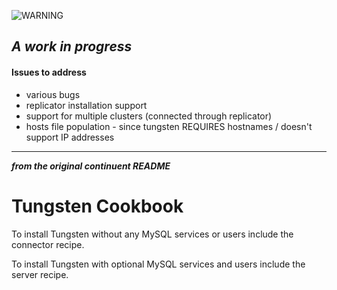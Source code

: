 ![WARNING](https://i.imgur.com/pvgIObE.png "WARNING")
## _A work in progress_
#### Issues to address
* various bugs
* replicator installation support
* support for multiple clusters (connected through replicator)
* hosts file population - since tungsten REQUIRES hostnames / doesn't support IP addresses
 
--- 
**_from the original continuent README_**
# Tungsten Cookbook

To install Tungsten without any MySQL services or users include the connector recipe.

To install Tungsten with optional MySQL services and users include the server recipe.

